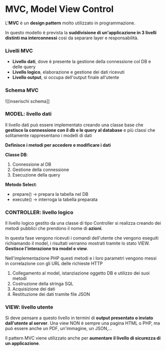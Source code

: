 # MVC, Model View Control
L'**MVC** è un **design pattern** molto utilizzato in programmazione.

In questo modello è prevista la **suddivisione di un'applicazione in 3 livelli distinti ma interconnessi** così da separare layer e responsabilità.

### Livelli MVC
- **Livello dati**, dove è presente la gestione della connessione col DB e delle query
- **Livello logico**, elaborazione e gestione dei dati ricevuti
- **Livello output**, si occupa dell'output finale all'utente

### Schema MVC
![[inserischi schema]]

### MODEL: livello dati
Il livello dati può essere implementato creando una classe base che **gestisce la connessione con il db e le query al database** e più classi che solitamente rappresentano i modelli di dati

**Definisce i metodi per accedere e modificare i dati**

**Classe DB**:
1. Connessione al DB
2. Gestione della connessione
3. Esecuzione della query

**Metodo Select**:
- prepare() -> prepara la tabella nel DB
- execute() -> interroga la tabella preparata

### CONTROLLER: livello logico
Il livello logico gestito da una classe di tipo Controller si realizza creando dei metodi pubblici che prendono il nome di **azioni**.

In questa fase vengono ricevuti i comandi dell'utente che vengono eseguiti richiamando il model, i risultati verranno mostrati tramite lo stato VIEW. **Gestisce l'interazione tra model e view**.

Nell'implementazione PHP questi metodi e i loro parametri vengono messi in correlazione con gli URL delle richieste HTTP

1. Collegamento al model, istanziazione oggetto DB e utilizzo dei suoi metodi
2. Costruzione della stringa SQL
3. Acquisizione dei dati
4. Restituzione dei dati tramite file JSON

### VIEW: livello utente
Si deve pensare a questo livello in termini di **output presentato o inviato dall'utente al server**. Una view NON è sempre una pagina HTML o PHP, ma può essere anche un PDF, un'immagine, un JSON,...

Il pattern MVC viene utilizzato anche per **aumentare il livello di sicurezza di un applicazione**.